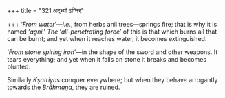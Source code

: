 +++
title = "321 अद्भ्यो ऽग्निर्"

+++
‘*From water*’—*i.e*., from herbs anil trees—springs fire; that is why
it is named ‘*agni*.’ *The* ‘*all-penetrating force*’ of this is that
which burns all that can be burnt; and yet when it reaches water, it
becomes extinguished.

‘*From stone spiring iron*’—in the shape of the sword and other weapons.
It tears everything; and yet when it falls on stone it breaks and
becomes blunted.

Similarly *Kṣatriyas* conquer everywhere; but when they behave
arrogantly towards the *Brāhmaṇa*, they are ruined.


